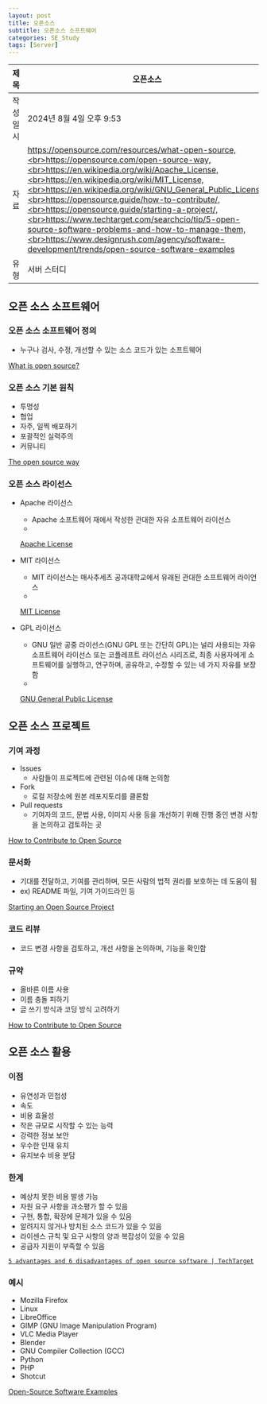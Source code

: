```yaml
---
layout: post
title: 오픈소스
subtitle: 오픈소스 소프트웨어
categories: SE_Study
tags: [Server]
---
```


| 제목 | 오픈소스 |
|--|--|
| 작성일시 | 2024년 8월 4일 오후 9:53 |
| 자료 | https://opensource.com/resources/what-open-source,<br>https://opensource.com/open-source-way,<br>https://en.wikipedia.org/wiki/Apache_License,<br>https://en.wikipedia.org/wiki/MIT_License,<br>https://en.wikipedia.org/wiki/GNU_General_Public_License,<br>https://opensource.guide/how-to-contribute/,<br>https://opensource.guide/starting-a-project/,<br>https://www.techtarget.com/searchcio/tip/5-open-source-software-problems-and-how-to-manage-them,<br>https://www.designrush.com/agency/software-development/trends/open-source-software-examples
| 유형 | 서버 스터디 |

## 오픈 소스 소프트웨어

### 오픈 소스 소프트웨어 정의

- 누구나 검사, 수정, 개선할 수 있는 소스 코드가 있는 소프트웨어

[What is open source?](https://opensource.com/resources/what-open-source)

### 오픈 소스 기본 원칙

- 투명성
- 협업
- 자주, 일찍 배포하기
- 포괄적인 실력주의
- 커뮤니티

[The open source way](https://opensource.com/open-source-way)

### 오픈 소스 라이선스

- Apache 라이선스
    - Apache 소프트웨어 재에서 작성한 관대한 자유 소프트웨어 라이선스
    - 
    
    [Apache License](https://en.wikipedia.org/wiki/Apache_License)
    

- MIT 라이선스
    - MIT 라이선스는 매사추세츠 공과대학교에서 유래된 관대한 소프트웨어 라이언스
    - 
    
    [MIT License](https://en.wikipedia.org/wiki/MIT_License)
    

- GPL 라이선스
    - GNU 일반 공중 라이선스(GNU GPL 또는 간단히 GPL)는 널리 사용되는 자유 소프트웨어 라이선스 또는 코플레프트 라이선스 시리즈로, 최종 사용자에게 소프트웨어를 실행하고, 연구하며, 공유하고, 수정할 수 있는 네 가지 자유를 보장함
    - 
    
    [GNU General Public License](https://en.wikipedia.org/wiki/GNU_General_Public_License)
    

## 오픈 소스 프로젝트

### 기여 과정

- Issues
    - 사람들이 프로젝트에 관련된 이슈에 대해 논의함
- Fork
    - 로컬 저장소에 원본 레포지토리를 클론함
- Pull requests
    - 기여자의 코드, 문법 사용, 이미지 사용 등을 개선하기 위해 진행 중인 변경 사항을 논의하고 검토하는 곳

[How to Contribute to Open Source](https://opensource.guide/how-to-contribute/)

### 문서화

- 기대를 전달하고, 기여를 관리하며, 모든 사람의 법적 권리를 보호하는 데 도움이 됨
- ex) README 파일, 기여 가이드라인 등

[Starting an Open Source Project](https://opensource.guide/starting-a-project/)

### 코드 리뷰

- 코드 변경 사항을 검토하고, 개선 사항을 논의하며, 기능을 확인함

### 규약

- 올바른 이름 사용
- 이름 충돌 피하기
- 글 쓰기 방식과 코딩 방식 고려하기

[How to Contribute to Open Source](https://opensource.guide/how-to-contribute/)

## 오픈 소스 활용

### 이점

- 유연성과 민첩성
- 속도
- 비용 효율성
- 작은 규모로 시작할 수 있는 능력
- 강력한 정보 보안
- 우수한 인재 유치
- 유지보수 비용 분담

### 한계

- 예상치 못한 비용 발생 가능
- 자원 요구 사항을 과소평가 할 수 있음
- 구현, 통합, 확장에 문제가 있을 수 있음
- 알려지지 않거나 방치된 소스 코드가 있을 수 있음
- 라이센스 규칙 및 요구 사항의 양과 복잡성이 있을 수 있음
- 공급자 지원이 부족할 수 있음

[`5 advantages and 6 disadvantages of open source software | TechTarget`](https://www.techtarget.com/searchcio/tip/5-open-source-software-problems-and-how-to-manage-them)

### 예시

- Mozilla Firefox
- Linux
- LibreOffice
- GIMP (GNU Image Manipulation Program)
- VLC Media Player
- Blender
- GNU Compiler Collection (GCC)
- Python
- PHP
- Shotcut

[Open-Source Software Examples](https://www.designrush.com/agency/software-development/trends/open-source-software-examples)